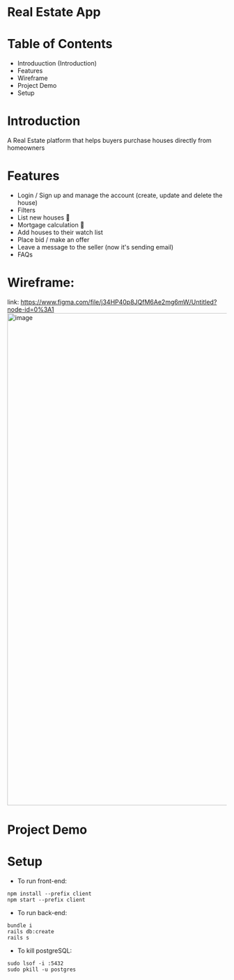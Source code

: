 # Real Estate App

# Table of Contents 
*   Introduuction (Introduction)
*   Features 
*   Wireframe
*   Project Demo 
*   Setup


#   Introduction
A Real Estate platform that helps buyers purchase houses directly from homeowners


#   Features 
- Login / Sign up and manage the account (create, update and delete the house)
- Filters
- List new houses 🏡 
- Mortgage calculation 🧮 
- Add houses to their watch list
- Place bid / make an offer
- Leave a message to the seller (now it's sending email)
- FAQs


#   Wireframe:
link: https://www.figma.com/file/j34HP40p8JQfM6Ae2mg6mW/Untitled?node-id=0%3A1
<img width="1130" alt="image" src="https://user-images.githubusercontent.com/61214246/172072718-30dafb73-2c6d-4ef6-864e-11f6db2a99a3.png">


#   Project Demo 


#   Setup

- To run front-end:
```
npm install --prefix client
npm start --prefix client
```

- To run back-end:
```
bundle i
rails db:create
rails s
```

- To kill postgreSQL: 
```
sudo lsof -i :5432
sudo pkill -u postgres
```


